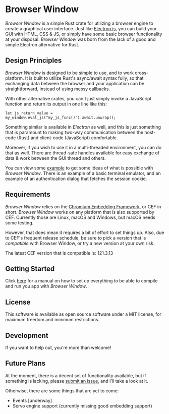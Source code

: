 # Browser Window

_Browser Window_ is a simple Rust crate for utilizing a browser engine to create a graphical user interface.
Just like [Electron.js](https://www.electronjs.org/), you can build your GUI with HTML, CSS & JS, or simply have some basic browser functionality at your disposal.
_Browser Window_ was born from the lack of a good and simple Electron alternative for Rust.

## Design Principles

_Browser Window_ is designed to be simple to use, and to work cross-platform.
It is built to utilize Rust's async/await syntax fully, so that exchanging data between the browser and your application can be straightforward, instead of using messy callbacks.

With other alternative crates, you can't just simply invoke a JavaScript function and return its output in one line like this:
```
let js_return_value = my_window.eval_js("my_js_func()").await.unwrap();
```
Something similar is available in _Electron_ as well, and this is just something that is paramount to making two-way communication between the host-code (Rust) and client-code (JavaScript) comfortable.

Moreover, if you wish to use it in a multi-threaded environment, you can do that as well.
There are thread-safe handles available for easy exchange of data & work between the GUI thread and others.

You can view some [example](https://github.com/bamilab/browser-window/tree/master/examples) to get some ideas of what is possible with _Browser Window_.
There is an example of a basic terminal emulator, and an example of an authentication dialog that fetches the session cookie.

## Requirements

_Browser Window_ relies on the [Chromium Embedding Framework](https://bitbucket.org/chromiumembedded/cef/wiki/Home), or CEF in short.
_Browser Window_ works on any platform that is also supported by CEF.
Currently those are Linux, macOS and Windows, but macOS needs some testing.

However, that does mean it requires a bit of effort to set things up.
Also, due to CEF's frequent release schedule, be sure to pick a version that is _compatible_ with Browser Window, or try a new version at your own risk.

The latest CEF version that is compatible is: 121.3.13

## Getting Started

Click [here](./docs/GETTING-STARTED.md) for a manual on how to set up everything to be able to compile and run you app with _Browser Window_.

## License

This software is available as open source software under a MIT license, for maximum freedom and minimum restrictions.

## Development

If you want to help out, you're more than welcome!

## Future Plans

At the moment, there is a decent set of functionality available, but if something is lacking, please [submit an issue](https://github.com/bamilab/browser-window/issues), and I'll take a look at it.

Otherwise, there are some things that are yet to come:

* Events [underway]
* Servo engine support (currently missing good embedding support)
